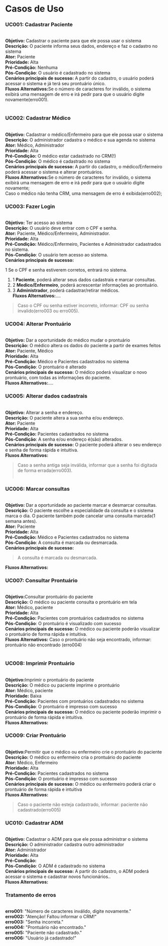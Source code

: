 <h1>Casos de Uso</h1>

<h3><b>UC001: Cadastrar Paciente</b></h3><br>
<b>Objetivo:</b> Cadastrar o paciente para que ele possa usar o sistema<br>
<b>Descrição:</b> O paciente informa seus dados, endereço e faz o cadastro no sistema<br>
<b>Ator:</b> Paciente<br>
<b>Prioridade:</b> Alta<br>
<b>Pré-Condição:</b> Nenhuma<br>
<b>Pós-Condição</b>: O usuário é cadastrado no sistema<br>
<b>Cenários principais de sucesso:</b> A partir do cadastro, o usuário poderá acessar o sistema e já terá seu prontuário único.<br>
<b>Fluxos Alternativos:</b>Se o número de caracteres for inválido, o sistema exibirá uma mensagem de erro e irá pedir para que o usuário digite novamente(erro001).<br><br>

<h3><b>UC002: Cadastrar Médico</b></h3><br>
<b>Objetivo:</b> Cadastrar o médico/Enfermeiro para que ele possa usar o sistema<br>
<b>Descrição:</b> O administrador cadastra o médico e sua agenda no sistema<br>
<b>Ator:</b> Médico, Administrador<br>
<b>Prioridade:</b> Alta<br>
<b>Pré-Condição:</b> O médico estar cadastrado no CRM(!)<br>
<b>Pós-Condição</b>: O médico é cadastrado no sistema<br>
<b>Cenários principais de sucesso:</b> A partir do cadastro, o médico/Enfermeiro poderá acessar o sistema e alterar prontuários.<br>
<b>Fluxos Alternativos:</b>Se o número de caracteres for inválido, o sistema exibirá uma mensagem de erro e irá pedir para que o usuário digite novamente;<br>
Caso o médico não tenha CRM, uma mensagem de erro é exibida(erro002);<br>

<h3><b>UC003: Fazer Login</b></h3><br>
<b>Objetivo:</b> Ter acesso ao sistema<br>
<b>Descrição:</b> O usuário deve entrar com o CPF e senha.<br>
<b>Ator:</b> Paciente, Médico/Enfermeiro, Administrador.<br>
<b>Prioridade:</b> Alta<br>
<b>Pré-Condição:</b> Médico/Enfermeiro, Pacientes e Administrador cadastrados no sistema.<br>
<b>Pós-Condição</b>: O usuário tem acesso ao sistema.<br>
<b>Cenários principais de sucesso:</b>

1 Se o CPF e senha estiverem corretos, entrará no sistema.<br>
<ol><li>1 <b>Paciente</b>, poderá alterar seus dados cadastrais e marcar consultas.<br>
</li><li>2 <b>Medico/Enfermeiro</b>, poderá acrescentar informações ao prontuário.<br>
</li><li>3 <b>Administrador</b>, poderá cadastrar/retirar médicos.<br>
<b>Fluxos Alternativos:</b>....<br>
</li></ol><blockquote>Caso o CPF ou senha estiver incorreto, informar: CPF ou senha invalido(erro003 ou erro005).</blockquote>

<h3><b>UC004: Alterar Prontuário</b></h3><br>
<b>Objetivo:</b> Dar a oportunidade do médico mudar o prontuário<br>
<b>Descrição:</b> O médico altera os dados do paciente a partir de exames feitos<br>
<b>Ator:</b> Paciente, Médico<br>
<b>Prioridade:</b> Alta<br>
<b>Pré-Condição:</b> Médico e Pacientes cadastrados no sistema<br>
<b>Pós-Condição</b>: O prontuário é alterado<br>
<b>Cenários principais de sucesso:</b> O médico poderá visualizar o novo prontuário, com todas as informações do paciente.<br>
<b>Fluxos Alternativos:</b>....<br>

<h3><b>UC005: Alterar dados cadastrais</b></h3><br>
<b>Objetivo:</b> Alterar a senha e endereço.<br>
<b>Descrição:</b> O paciente altera a sua senha e/ou endereço.<br>
<b>Ator:</b> Paciente<br>
<b>Prioridade:</b> Alta<br>
<b>Pré-Condição:</b> Pacientes cadastrados no sistema<br>
<b>Pós-Condição</b>: A senha e/ou endereço é(são) alterados.<br>
<b>Cenários principais de sucesso:</b>
O paciente poderá alterar o seu endereço e senha de forma rápida e intuitiva.<br>
<b>Fluxos Alternativos:</b>
<blockquote>Caso a senha antiga seja inválida, informar que a senha foi digitada de forma errada(erro003).<br>
<br></blockquote>

<h3><b>UC006: Marcar consultas</b></h3><br>
<b>Objetivo:</b> Dar a oportunidade ao paciente marcar e desmarcar consultas.<br>
<b>Descrição:</b> O paciente escolhe a especialidade da consulta e o sistema marca o dia. O paciente também pode cancelar uma consulta marcada(1 semana antes).<br>
<b>Ator:</b> Paciente<br>
<b>Prioridade:</b> Alta<br>
<b>Pré-Condição:</b> Médico e Pacientes cadastrados no sistema<br>
<b>Pós-Condição</b>: A consulta é marcada ou desmarcada.<br>
<b>Cenários principais de sucesso:</b>

<blockquote>A consulta é marcada ou desmarcada.<br></blockquote>

<b>Fluxos Alternativos:</b>

<h3><b>UC007: Consultar Prontuário</b></h3><br>
<b>Objetivo:</b>Consultar prontuário do paciente<br>
<b>Descrição:</b> O médico ou paciente consulta o prontuário em tela<br>
<b>Ator:</b> Médico, paciente<br>
<b>Prioridade:</b> Alta<br>
<b>Pré-Condição:</b> Pacientes com prontuários cadastrados no sistema<br>
<b>Pós-Condição</b>: O prontuário é visualizado com sucesso<br>
<b>Cenários principais de sucesso:</b>
O médico ou paciente poderão visualizar o prontuário de forma rápida e intuitiva.<br>
<b>Fluxos Alternativos:</b>
Caso o prontuário não seja encontrado, informar: prontuário não encontrado (erro004)<br>
<br>
<h3><b>UC008: Imprimir Prontuário</b></h3><br>
<b>Objetivo:</b>Imprimir o prontuário do paciente<br>
<b>Descrição:</b> O médico ou paciente imprime o prontuário<br>
<b>Ator:</b> Médico, paciente<br>
<b>Prioridade:</b> Baixa<br>
<b>Pré-Condição:</b> Pacientes com prontuários cadastrados no sistema<br>
<b>Pós-Condição</b>: O prontuário é impresso com sucesso<br>
<b>Cenários principais de sucesso:</b>
O médico ou paciente poderão imprimir o prontuário de forma rápida e intuitiva.<br>
<b>Fluxos Alternativos:</b>

<h3><b>UC009: Criar Prontuário</b></h3><br>
<b>Objetivo:</b>Permitir que o médico ou enfermeiro crie o prontuário do paciente<br>
<b>Descrição:</b> O médico ou enfermeiro cria o prontuário do paciente<br>
<b>Ator:</b> Médico, Enfermeiro<br>
<b>Prioridade:</b> Alta<br>
<b>Pré-Condição:</b> Pacientes cadastrados no sistema<br>
<b>Pós-Condição</b>: O prontuário é impresso com sucesso<br>
<b>Cenários principais de sucesso:</b>
O médico ou enfermeiro poderá criar o prontuário de forma rápida e intuitiva<br>
<b>Fluxos Alternativos:</b>
<blockquote>Caso o paciente não esteja cadastrado, informar: paciente não cadastrado(erro005)</blockquote>


<h3><b>UC010: Cadastrar ADM</b></h3><br>
<b>Objetivo:</b> Cadastrar o ADM para que ele possa administrar o sistema<br>
<b>Descrição:</b> O administrador cadastra outro administrador<br>
<b>Ator:</b> Administrador<br>
<b>Prioridade:</b> Alta<br>
<b>Pré-Condição:</b> <br>
<b>Pós-Condição</b>: O ADM é cadastrado no sistema<br>
<b>Cenários principais de sucesso:</b> A partir do cadastro, o ADM poderá acessar o sistema e cadastrar novos funcionários..<br>
<b>Fluxos Alternativos:</b>





<h3><b>Tratamento de erros</b></h3><br>
<b><b>erro001:</b></b>  "Número de caracteres inválido, digite novamente."<br>
<b><b>erro002:</b></b>  "Atenção! Faltou informar o CRM!"<br>
<b><b>erro003:</b></b>  "Senha incorreta."<br>
<b><b>erro004:</b></b>  "Prontuário não encontrado."<br>
<b><b>erro005:</b></b>  "Paciente não cadastrado."<br>
<b><b>erro006:</b></b>  "Usuário já cadastrado!"<br>